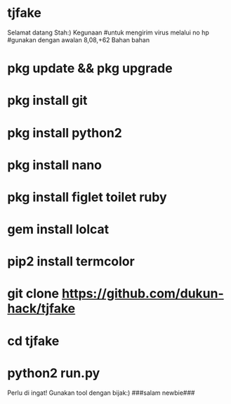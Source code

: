 # tjfake
 Selamat datang Stah:)
Kegunaan
#untuk mengirim virus melalui no hp
#gunakan dengan awalan 8,08,+62
Bahan bahan

# pkg update && pkg upgrade
# pkg install git
# pkg install python2
# pkg install nano
# pkg install figlet toilet ruby
# gem install lolcat
# pip2 install termcolor
# git clone https://github.com/dukun-hack/tjfake
# cd tjfake
# python2 run.py

Perlu di ingat!
Gunakan tool dengan bijak:)
###salam newbie###
